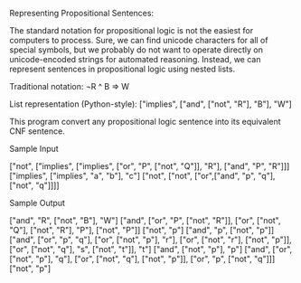 Representing Propositional Sentences:

The standard notation for propositional logic is not the easiest for computers
to process. Sure, we can find unicode characters for all of special symbols,
but we probably do not want to operate directly on unicode-encoded strings
for automated reasoning. Instead, we can represent sentences in propositional
logic using nested lists.

Traditional notation:
¬R ^ B ⇒ W

List representation (Python-style):
["implies", ["and", ["not", "R"], "B"], "W"]

This program convert any propositional logic sentence into its equivalent CNF sentence.

Sample Input 

["not", ["implies", ["implies", ["or", "P", ["not", "Q"]], "R"], ["and", "P", "R"]]]
["implies", ["implies", "a", "b"], "c"]
["not", ["not", ["or",["and", "p", "q"], ["not", "q"]]]]

Sample Output 

["and", "R", ["not", "B"], "W"]
["and", ["or", "P", ["not", "R"]], ["or", ["not", "Q"], ["not", "R"], "P"], ["not", "P"]]
["not", "p"]
["and", "p", ["not", "p"]]
["and", ["or", "p", "q"], ["or", ["not", "p"], "r"], ["or", ["not", "r"], ["not", "p"]], ["or", ["not", "q"], "s", ["not", "t"]], "t"]
["and", ["not", "p"], "p"]
["and", ["or", ["not", "p"], "q"], ["or", ["not", "q"], ["not", "p"]], ["or", "p", ["not", "q"]]]
["not", "p"]
